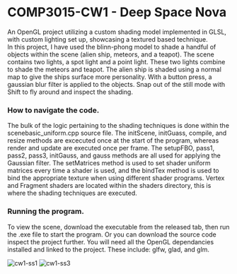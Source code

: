 # COMP3015-CW1 - Deep Space Nova
An OpenGL project utilizing a custom shading model implemented in GLSL, with custom lighting set up, showcasing a textured based technique. <br> 
In this project, I have used the blinn-phong model to shade a handful of objects within the scene (alien ship, meteors, and a teapot). The scene contains two lights, a spot light and a point light. These two lights combine to shade the meteors and teapot. The alien ship is shaded using a normal map to give the ships surface more personality. With a button press, a gaussian blur filter is applied to the objects. Snap out of the still mode with Shift to fly around and inspect the shading.

### How to navigate the code.
The bulk of the logic pertaining to the shading techniques is done within the scenebasic_uniform.cpp source file. The initScene, initGuass, compile, and resize methods are excecuted once at the start of the program, whereas render and update are executed once per frame. The setupFBO, pass1, pass2, pass3, initGauss, and gauss methods are all used for applying the Gaussian filter. The setMatrices method is used to set shader uniform matrices every time a shader is used, and the bindTex method is used to bind the appropriate texture when using different shader programs. Vertex and Fragment shaders are located within the shaders directory, this is where the shading techniques are executed.

### Running the program.
To view the scene, download the executable from the released tab, then run the .exe file to start the program. Or you can download the source code inspect the project further. You will need all the OpenGL dependancies installed and linked to the project. These include: glfw, glad, and glm.

![cw1-ss1](https://user-images.githubusercontent.com/55700734/160313803-3f7ad528-ddec-42a5-8cdc-25feba5e7df6.png)
![cw1-ss3](https://user-images.githubusercontent.com/55700734/160315782-36e274a4-abe0-41cc-8e2d-06acdc042a5f.png)

